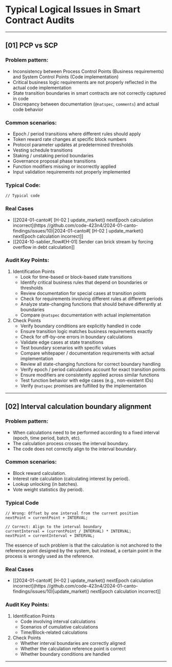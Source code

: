 # Typical Logical Issues in Smart Contract Audits

---
## [01] PCP vs SCP

### Problem pattern:

- Inconsistency between Process Control Points (Business requirements) and System Control Points (Code implementation)
- Critical business logic requirements are not properly reflected in the actual code implementation
- State transition boundaries in smart contracts are not correctly captured in code
- Discrepancy between documentation (`@natspec`, `comments`) and actual code behavior
### Common scenarios:

- Epoch / period transitions where different rules should apply
- Token reward rate changes at specific block numbers
- Protocol parameter updates at predetermined thresholds
- Vesting schedule transitions
- Staking / unstaking period boundaries
- Governance proposal phase transitions
- Function modifiers missing or incorrectly applied
- Input validation requirements not properly implemented
### Typical Code:

```solidity
// Typical code
```

### Real Cases

- [[2024-01-canto#[ [H-02 ] update_market() nextEpoch calculation incorrect](https //github.com/code-423n4/2024-01-canto-findings/issues/10)|2024-01-canto#[ [H-02 ] update_market() nextEpoch calculation incorrect]]
- [[2024-10-sablier_flow#[H-01] Sender can brick stream by forcing overflow in debt calculation]]

### Audit Key Points:

1. Identification Points
	- Look for time-based or block-based state transitions
	- Identify critical business rules that depend on boundaries or thresholds
	- Review documentation for special cases at transition points
	- Check for requirements involving different rules at different periods
	- Analyze state-changing functions that should behave differently at boundaries
	- Compare `@natspec` documentation with actual implementation
2. Check Points
	- Verify boundary conditions are explicitly handled in code
	- Ensure transition logic matches business requirements exactly
	- Check for off-by-one errors in boundary calculations
	- Validate edge cases at state transitions
	- Test boundary scenarios with specific values
	- Compare whitepaper / documentation requirements with actual implementation
	- Review all state-changing functions for correct boundary handling
	- Verify epoch / period calculations account for exact transition points
	- Ensure modifiers are consistently applied across similar functions
	- Test function behavior with edge cases (e.g., non-existent IDs)
	- Verify `@natspec` promises are fulfilled by the implementation

---
## [02] Interval calculation boundary alignment

### Problem pattern:

- When calculations need to be performed according to a fixed interval (epoch, time period, batch, etc).
- The calculation process crosses the interval boundary.
- The code does not correctly align to the interval boundary.
### Common scenarios:

- Block reward calculation.
- Interest rate calculation (calculating interest by period).
- Lookup unlocking (in batches).
- Vote weight statistics (by period).
### Typical Code

```solidity
// Wrong: Offset by one interval from the current position 
nextPoint = currentPoint + INTERVAL;

// Correct: Align to the interval boundary 
currentInterval = (currentPoint / INTERVAL) * INTERVAL; 
nextPoint = currentInterval + INTERVAL;
```

The essence of such problem is that the calculation is not anchored to the reference point designed by the system, but instead, a certain point in the process is wrongly used as the reference.

### Real Cases

- [[2024-01-canto#[ [H-02 ] update_market() nextEpoch calculation incorrect](https //github.com/code-423n4/2024-01-canto-findings/issues/10)|update_market() nextEpoch calculation incorrect]]

### Audit Key Points:

1. Identification Points
	- Code involving interval calculations
	- Scenarios of cumulative calculations
	- Time/Block-related calculations
2. Check Points
	- Whether interval boundaries are correctly aligned
	- Whether the calculation reference point is correct
	- Whether boundary conditions are handled

---

